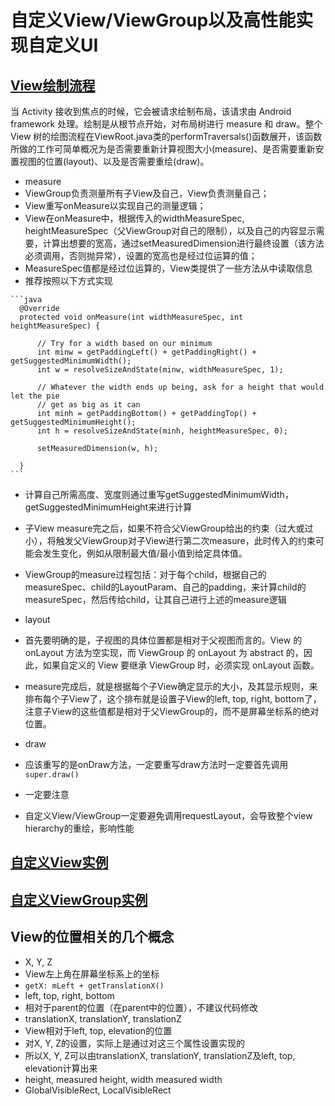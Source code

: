 # 自定义View/ViewGroup以及高性能实现自定义UI

## [View绘制流程](http://a.codekk.com/detail/Android/lightSky/%E5%85%AC%E5%85%B1%E6%8A%80%E6%9C%AF%E7%82%B9%E4%B9%8B%20View%20%E7%BB%98%E5%88%B6%E6%B5%81%E7%A8%8B)
当 Activity 接收到焦点的时候，它会被请求绘制布局，该请求由 Android framework 处理。绘制是从根节点开始，对布局树进行 measure 和 draw。整个 View 树的绘图流程在ViewRoot.java类的performTraversals()函数展开，该函数所做的工作可简单概况为是否需要重新计算视图大小(measure)、是否需要重新安置视图的位置(layout)、以及是否需要重绘(draw)。

+  measure
  +  ViewGroup负责测量所有子View及自己，View负责测量自己；
  +  View重写onMeasure以实现自己的测量逻辑；
  +  View在onMeasure中，根据传入的widthMeasureSpec, heightMeasureSpec（父ViewGroup对自己的限制），以及自己的内容显示需要，计算出想要的宽高，通过setMeasuredDimension进行最终设置（该方法必须调用，否则抛异常），设置的宽高也是经过位运算的值；
  +  MeasureSpec值都是经过位运算的，View类提供了一些方法从中读取信息
  +  推荐按照以下方式实现
  
    ```java
      @Override
      protected void onMeasure(int widthMeasureSpec, int heightMeasureSpec) {
  
          // Try for a width based on our minimum
          int minw = getPaddingLeft() + getPaddingRight() + getSuggestedMinimumWidth();
          int w = resolveSizeAndState(minw, widthMeasureSpec, 1);
  
          // Whatever the width ends up being, ask for a height that would let the pie
          // get as big as it can
          int minh = getPaddingBottom() + getPaddingTop() + getSuggestedMinimumHeight();
          int h = resolveSizeAndState(minh, heightMeasureSpec, 0);
  
          setMeasuredDimension(w, h);
  
      }
    ```
  +  计算自己所需高度、宽度则通过重写getSuggestedMinimumWidth，getSuggestedMinimumHeight来进行计算
  +  子View measure完之后，如果不符合父ViewGroup给出的约束（过大或过小），将触发父ViewGroup对子View进行第二次measure，此时传入的约束可能会发生变化，例如从限制最大值/最小值到给定具体值。
  
  +  ViewGroup的measure过程包括：对于每个child，根据自己的measureSpec、child的LayoutParam、自己的padding，来计算child的measureSpec，然后传给child，让其自己进行上述的measure逻辑
  
+  layout
  +  首先要明确的是，子视图的具体位置都是相对于父视图而言的。View 的 onLayout 方法为空实现，而 ViewGroup 的 onLayout 为 abstract 的，因此，如果自定义的 View 要继承 ViewGroup 时，必须实现 onLayout 函数。
  +  measure完成后，就是根据每个子View确定显示的大小，及其显示规则，来排布每个子View了，这个排布就是设置子View的left, top, right, bottom了，注意子View的这些值都是相对于父ViewGroup的，而不是屏幕坐标系的绝对位置。
  
+  draw
  +  应该重写的是onDraw方法，一定要重写draw方法时一定要首先调用`super.draw()`

+  一定要注意
  +  自定义View/ViewGroup一定要避免调用requestLayout，会导致整个view hierarchy的重绘，影响性能
  
  
## [自定义View实例](https://medium.com/android-news/prefmatters-using-custom-views-in-android-to-improve-performance-part-1-4dc9bdd75396)

## [自定义ViewGroup实例](https://medium.com/android-news/perfmatters-introduction-to-custom-viewgroups-to-improve-performance-part-2-f14fbcd47c)

## View的位置相关的几个概念
+  X, Y, Z
  +  View左上角在屏幕坐标系上的坐标
  +  `getX: mLeft + getTranslationX()`
+  left, top, right, bottom
  +  相对于parent的位置（在parent中的位置），不建议代码修改
+  translationX, translationY, translationZ
  +  View相对于left, top, elevation的位置
  +  对X, Y, Z的设置，实际上是通过对这三个属性设置实现的
  +  所以X, Y, Z可以由translationX, translationY, translationZ及left, top, elevation计算出来
+  height, measured height, width measured width
+  GlobalVisibleRect, LocalVisibleRect
